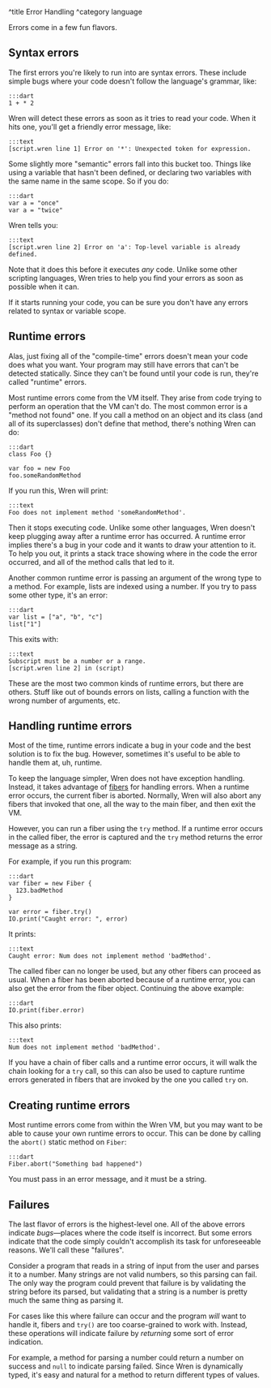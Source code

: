^title Error Handling
^category language

Errors come in a few fun flavors.

## Syntax errors

The first errors you're likely to run into are syntax errors. These include
simple bugs where your code doesn't follow the language's grammar, like:

    :::dart
    1 + * 2

Wren will detect these errors as soon as it tries to read your code. When it
hits one, you'll get a friendly error message, like:

    :::text
    [script.wren line 1] Error on '*': Unexpected token for expression.

Some slightly more "semantic" errors fall into this bucket too. Things like
using a variable that hasn't been defined, or declaring two variables with the
same name in the same scope. So if you do:

    :::dart
    var a = "once"
    var a = "twice"

Wren tells you:

    :::text
    [script.wren line 2] Error on 'a': Top-level variable is already defined.

Note that it does this before it executes *any* code. Unlike some other
scripting languages, Wren tries to help you find your errors as soon as
possible when it can.

If it starts running your code, you can be sure you don't have any errors
related to syntax or variable scope.

## Runtime errors

Alas, just fixing all of the "compile-time" errors doesn't mean your code does
what you want. Your program may still have errors that can't be detected
statically. Since they can't be found until your code is run, they're called
"runtime" errors.

Most runtime errors come from the VM itself. They arise from code trying to
perform an operation that the VM can't do. The most common error is a "method
not found" one. If you call a method on an object and its class (and all of its
superclasses) don't define that method, there's nothing Wren can do:

    :::dart
    class Foo {}

    var foo = new Foo
    foo.someRandomMethod

If you run this, Wren will print:

    :::text
    Foo does not implement method 'someRandomMethod'.

Then it stops executing code. Unlike some other languages, Wren doesn't keep
plugging away after a runtime error has occurred. A runtime error implies
there's a bug in your code and it wants to draw your attention to it. To help
you out, it prints a stack trace showing where in the code the error occurred,
and all of the method calls that led to it.

Another common runtime error is passing an argument of the wrong type to a
method. For example, lists are indexed using a number. If you try to pass some
other type, it's an error:

    :::dart
    var list = ["a", "b", "c"]
    list["1"]

This exits with:

    :::text
    Subscript must be a number or a range.
    [script.wren line 2] in (script)

These are the most two common kinds of runtime errors, but there are others.
Stuff like out of bounds errors on lists, calling a function with the wrong
number of arguments, etc.

## Handling runtime errors

Most of the time, runtime errors indicate a bug in your code and the best
solution is to fix the bug. However, sometimes it's useful to be able to handle
them at, uh, runtime.

To keep the language simpler, Wren does not have exception handling. Instead,
it takes advantage of [fibers](fibers.html) for handling errors. When a runtime
error occurs, the current fiber is aborted. Normally, Wren will also abort any
fibers that invoked that one, all the way to the main fiber, and then exit the
VM.

However, you can run a fiber using the `try` method. If a runtime error occurs
in the called fiber, the error is captured and the `try` method returns the
error message as a string.

For example, if you run this program:

    :::dart
    var fiber = new Fiber {
      123.badMethod
    }

    var error = fiber.try()
    IO.print("Caught error: ", error)

It prints:

    :::text
    Caught error: Num does not implement method 'badMethod'.

The called fiber can no longer be used, but any other fibers can proceed as
usual. When a fiber has been aborted because of a runtime error, you can also
get the error from the fiber object. Continuing the above example:

    :::dart
    IO.print(fiber.error)

This also prints:

    :::text
    Num does not implement method 'badMethod'.

If you have a chain of fiber calls and a runtime error occurs, it will walk the
chain looking for a `try` call, so this can also be used to capture runtime
errors generated in fibers that are invoked by the one you called `try` on.

## Creating runtime errors

Most runtime errors come from within the Wren VM, but you may want to be able
to cause your own runtime errors to occur. This can be done by calling the
`abort()` static method on `Fiber`:

    :::dart
    Fiber.abort("Something bad happened")

You must pass in an error message, and it must be a string.

## Failures

The last flavor of errors is the highest-level one. All of the above errors
indicate *bugs*&mdash;places where the code itself is incorrect. But some
errors indicate that the code simply couldn't accomplish its task for
unforeseeable reasons. We'll call these "failures".

Consider a program that reads in a string of input from the user and parses it
to a number. Many strings are not valid numbers, so this parsing can fail. The
only way the program could prevent that failure is by validating the string
before its parsed, but validating that a string is a number is pretty much the
same thing as parsing it.

For cases like this where failure can occur and the program *will* want to
handle it, fibers and `try()` are too coarse-grained to work with. Instead,
these operations will indicate failure by *returning* some sort of error
indication.

For example, a method for parsing a number could return a number on success and
`null` to indicate parsing failed. Since Wren is dynamically typed, it's easy
and natural for a method to return different types of values.
